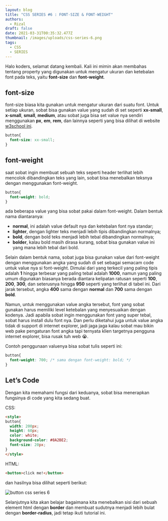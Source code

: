 ```yaml
---
layout: blog
title: "CSS SERIES #6 : FONT-SIZE & FONT-WEIGHT"
authors:
  - Rizal
draft: false
date: 2021-03-31T00:35:32.477Z
thumbnail: /images/uploads/css-series-6.png
tags:
  - CSS
  - SERIES
---
```

Halo koders, selamat datang kembali. Kali ini mimin akan membahas tentang property yang digunakan untuk mengatur ukuran dan ketebalan font pada teks, yaitu **font-size** dan **font-weight**.

## font-size

font-size biasa kita gunakan untuk mengatur ukuran dari suatu font. Untuk setiap ukuran, sobat bisa gunakan value yang sudah di set seperti **xx-small**, **x-small**, **small**, **medium**, atau sobat juga bisa set value nya sendiri menggunakan **px**, **em**, **rem**, dan lainnya seperti yang bisa dilihat di website [w3school ini](https://www.w3schools.com/cssref/pr_font_font-size.asp).

```css
button{
  font-size: xx-small;
}
```

## font-weight

saat sobat ingin membuat sebuah teks seperti header terlihat lebih mencolok dibandingkan teks yang lain, sobat bisa menebalkan teksnya dengan menggunakan font-weight.

```css
button{
  font-weight: bold;
}
```

ada beberapa value yang bisa sobat pakai dalam font-weight. Dalam bentuk nama diantaranya:

* **normal**, ini adalah value default nya dan ketebalan font nya standar;
* **lighter**, dengan lighter teks menjadi lebih tipis dibandingkan normalnya;
* **bold**, dengan bold teks menjadi lebih tebal dibandingkan normalnya;
* **bolder**, kalau bold masih dirasa kurang, sobat bisa gunakan value ini yang mana lebih tebal dari bold.

Selain dalam bentuk nama, sobat juga bisa gunakan value dari font-weight dengan menggunakan angka yang sudah di set sebagai semacam code untuk value nya si font-weight. Dimulai dari yang terkecil yang paling tipis adalah **1** hingga terbesar yang paling tebal adalah **1000**, namun yang paling umum digunakan biasanya berada diantara kelipatan ratusan seperti **100**, **200**, **300**, dan seterusnya hingga **950** seperti yang terlihat di tabel ini. Dari jarak tersebut, angka **400** sama dengan **normal** dan **700** sama dengan **bold**.

Namun, untuk menggunakan value angka tersebut, font yang sobat gunakan harus memiliki level ketebalan yang menyesuaikan dengan kodenya. Jadi apabila sobat ingin menggunakan font yang super tebal, sobat harus install dulu font nya. Dan perlu diketahui juga untuk value angka tidak di support di internet explorer, jadi jaga jaga kalau sobat mau bikin web pake pengaturan font angka tapi ternyata klien targetnya pengguna internet explorer, bisa rusak tuh web :sob:.

Contoh penggunaan valuenya bisa sobat tulis seperti ini:

```css
button{
  font-weight: 700; /* sama dengan font-weight: bold; */
}
```

## Let’s Code

Dengan kita memahami fungsi dari keduanya, sobat bisa menerapkan fungsinya di code yang kita sedang buat.

CSS:

```html
<style>
button{
  width: 200px;
  height: 60px;
  color: white;
  background-color: #8A2BE2;
  font-size: 20px;
}
</style>
```

HTML:

```html
<button>click me!</button>
```

dan hasilnya bisa dilihat seperti berikut:

![button css series 6](/images/uploads/screenshot_button.png "button css series 6")

Selanjutnya kita akan belajar bagaimana kita menebalkan sisi dari sebuah element html dengan **border** dan membuat sudutnya menjadi lebih bulat dengan **border-radius**, jadi tetap ikuti tutorial ini.